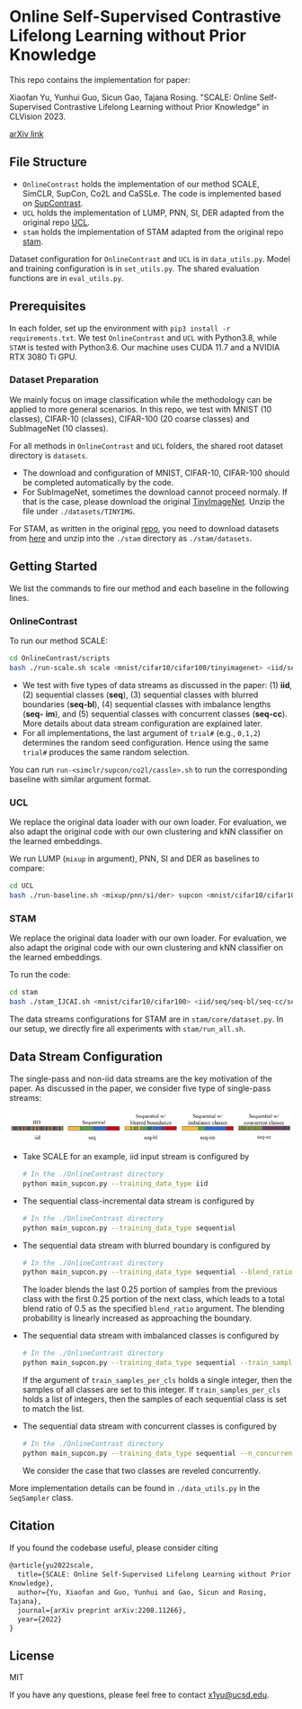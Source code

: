 # Online Self-Supervised Contrastive Lifelong Learning without Prior Knowledge

This repo contains the implementation for paper:

Xiaofan Yu, Yunhui Guo, Sicun Gao, Tajana Rosing. "SCALE: Online Self-Supervised Contrastive Lifelong Learning without Prior Knowledge" in CLVision 2023.

[arXiv link](https://arxiv.org/abs/2208.11266)

## File Structure

* `OnlineContrast` holds the implementation of our method SCALE, SimCLR, SupCon, Co2L and CaSSLe. The code is implemented based on [SupContrast](https://github.com/HobbitLong/SupContrast).
* `UCL` holds the implementation of LUMP, PNN, SI, DER adapted from the original repo [UCL](https://github.com/divyam3897/UCL).
* `stam` holds the implementation of STAM adapted from the original repo [stam](https://github.com/CameronTaylorFL/stam).

Dataset configuration for `OnlineContrast` and `UCL` is in `data_utils.py`. Model and training configuration is in `set_utils.py`. The shared evaluation functions are in `eval_utils.py`.

## Prerequisites

In each folder, set up the environment with `pip3 install -r requirements.txt`. We test `OnlineContrast` and `UCL` with Python3.8, while `STAM` is tested with Python3.6. Our machine uses CUDA 11.7 and a NVIDIA RTX 3080 Ti GPU.

### Dataset Preparation

We mainly focus on image classification while the methodology can be applied to more general scenarios. In this repo, we test with MNIST (10 classes), CIFAR-10 (classes), CIFAR-100 (20 coarse classes) and SubImageNet (10 classes).

For all methods in `OnlineContrast` and `UCL` folders, the shared root dataset directory is `datasets`.

* The download and configuration of MNIST, CIFAR-10, CIFAR-100 should be completed automatically by the code.
* For SubImageNet, sometimes the download cannot proceed normaly. If that is the case, please download the original [TinyImageNet](https://drive.google.com/file/d/1Sy3ScMBr0F4se8VZ6TAwDYF-nNGAAdxj/view). Unzip the file under `./datasets/TINYIMG`.

For STAM, as written in the original [repo](https://github.com/CameronTaylorFL/stam), you need to download datasets from [here](https://drive.google.com/file/d/1CLohFBp-uKiP35O_NtGvl9nPxnqlzijz/view?usp=sharing) and unzip into the `./stam` directory as `./stam/datasets`.

## Getting Started

We list the commands to fire our method and each baseline in the following lines.

### OnlineContrast

To run our method SCALE:

```bash
cd OnlineContrast/scripts
bash ./run-scale.sh scale <mnist/cifar10/cifar100/tinyimagenet> <iid/seq/seq-bl/seq-cc/seq-im> <trial#>
```

* We test with five types of data streams as discussed in the paper: (1) **iid**, (2) sequential classes (**seq**), (3) sequential classes with blurred boundaries (**seq-bl**), (4) sequential classes with imbalance lengths (**seq-**
  **im**), and (5) sequential classes with concurrent classes (**seq-cc**). More details about data stream configuration are explained later.
* For all implementations, the last argument of `trial#` (e.g., `0,1,2`) determines the random seed configuration. Hence using the same `trial#` produces the same random selection.

You can run `run-<simclr/supcon/co2l/cassle>.sh` to run the corresponding baseline with similar argument format.

### UCL

We replace the original data loader with our own loader. For evaluation, we also adapt the original code with our own clustering and kNN classifier on the learned embeddings.

We run LUMP (`mixup` in argument), PNN, SI and DER as baselines to compare:

```bash
cd UCL
bash ./run-baseline.sh <mixup/pnn/si/der> supcon <mnist/cifar10/cifar100/tinyimagenet> <iid/seq/seq-bl/seq-cc/seq-im> <trial#>
```

### STAM

We replace the original data loader with our own loader. For evaluation, we also adapt the original code with our own clustering and kNN classifier on the learned embeddings.

To run the code:

```bash
cd stam
bash ./stam_IJCAI.sh <mnist/cifar10/cifar100> <iid/seq/seq-bl/seq-cc/seq-im>
```

The data streams configurations for STAM are in `stam/core/dataset.py`. In our setup, we directly fire all experiments with `stam/run_all.sh`.

## Data Stream Configuration

The single-pass and non-iid data streams are the key motivation of the paper. As discussed in the paper, we consider five type of single-pass streams:

![data_stream](./images/data_stream.png)

* Take SCALE for an example, iid input stream is configured by
  ```bash
  # In the ./OnlineContrast directory
  python main_supcon.py --training_data_type iid
  ```

* The sequential class-incremental data stream is configured by
  ```bash
  # In the ./OnlineContrast directory
  python main_supcon.py --training_data_type sequential
  ```

* The sequential data stream with blurred boundary is configured by
  ```bash
  # In the ./OnlineContrast directory
  python main_supcon.py --training_data_type sequential --blend_ratio 0.5
  ```

  The loader blends the last 0.25 portion of samples from the previous class with the first 0.25 portion of the next class, which leads to a total blend ratio of 0.5 as the specified `blend_ratio` argument. The blending probability is linearly increased as approaching the boundary.

* The sequential data stream with imbalanced classes is configured by
  ```bash
  # In the ./OnlineContrast directory
  python main_supcon.py --training_data_type sequential --train_samples_per_cls 250 500 500 500 250 500 500 500 500 500
  ```

  If the argument of `train_samples_per_cls` holds a single integer, then the samples of all classes are set to this integer. If `train_samples_per_cls` holds a list of integers, then the samples of each sequential class is set to match the list.

* The sequential data stream with concurrent classes is configured by
  ```bash
  # In the ./OnlineContrast directory
  python main_supcon.py --training_data_type sequential --n_concurrent_classes 2
  ```

  We consider the case that two classes are reveled concurrently.

More implementation details can be found in `./data_utils.py` in the `SeqSampler` class.

## Citation

If you found the codebase useful, please consider citing

```
@article{yu2022scale,
  title={SCALE: Online Self-Supervised Lifelong Learning without Prior Knowledge},
  author={Yu, Xiaofan and Guo, Yunhui and Gao, Sicun and Rosing, Tajana},
  journal={arXiv preprint arXiv:2208.11266},
  year={2022}
}
```

## License

MIT

If you have any questions, please feel free to contact [x1yu@ucsd.edu](mailto:x1yu@ucsd.edu).
